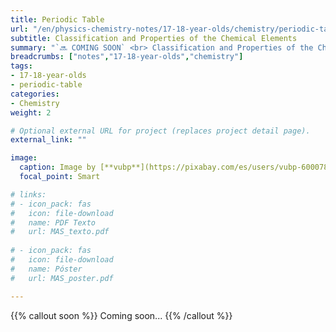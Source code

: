 ```yaml
---
title: Periodic Table
url: "/en/physics-chemistry-notes/17-18-year-olds/chemistry/periodic-table"
subtitle: Classification and Properties of the Chemical Elements
summary: "`🔜 COMING SOON` <br> Classification and Properties of the Chemical Elements."
breadcrumbs: ["notes","17-18-year-olds","chemistry"]
tags:
- 17-18-year-olds
- periodic-table
categories:
- Chemistry
weight: 2

# Optional external URL for project (replaces project detail page).
external_link: ""

image:
  caption: Image by [**vubp**](https://pixabay.com/es/users/vubp-6000785/) on [Pixabay](https://pixabay.com/es/)
  focal_point: Smart

# links:
# - icon_pack: fas
#   icon: file-download
#   name: PDF Texto
#   url: MAS_texto.pdf
  
# - icon_pack: fas
#   icon: file-download
#   name: Póster
#   url: MAS_poster.pdf

---
```


{{% callout soon %}}
Coming soon...
{{% /callout %}}
